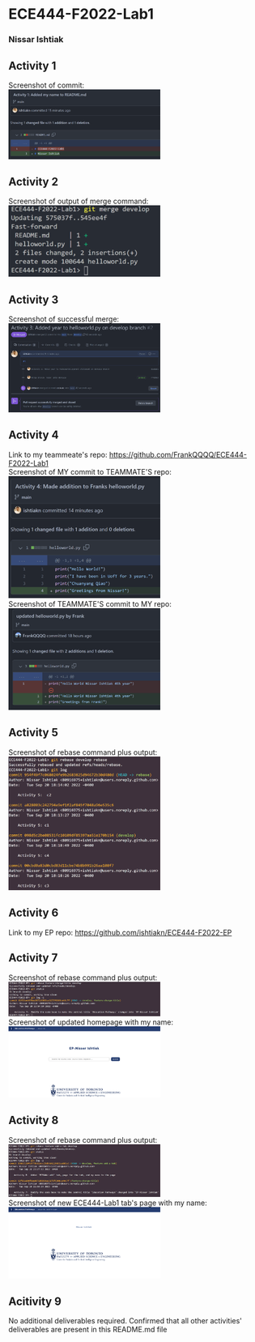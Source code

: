# ECE444-F2022-Lab1
### Nissar Ishtiak

## Activity 1
Screenshot of commit:<br />
<img
  src="screenshots\a1.png"
  style="display: inline-block; margin: 0 auto; max-width: 300px">

## Activity 2
Screenshot of output of merge command:<br />
<img
  src="screenshots\a2.png"
  style="display: inline-block; margin: 0 auto; max-width: 300px">

## Activity 3
Screenshot of successful merge:<br />
<img
  src="screenshots\a3.png"
  style="display: inline-block; margin: 0 auto; max-width: 300px">

## Activity 4
Link to my teammeate's repo: https://github.com/FrankQQQQ/ECE444-F2022-Lab1<br />
Screenshot of MY commit to TEAMMATE'S repo:<br />
<img
  src="screenshots\a4-1.png"
  style="display: inline-block; margin: 0 auto; max-width: 300px">
<br />Screenshot of TEAMMATE'S commit to MY repo:<br />
<img
  src="screenshots\a4-2.png"
  style="display: inline-block; margin: 0 auto; max-width: 300px">

## Activity 5
Screenshot of rebase command plus output:<br />
<img
  src="screenshots\a5.png"
  style="display: inline-block; margin: 0 auto; max-width: 300px">

## Activity 6
  Link to my EP repo:  https://github.com/ishtiakn/ECE444-F2022-EP

## Activity 7
Screenshot of rebase command plus output:<br />
<img
  src="screenshots\a7-1.png"
  style="display: inline-block; margin: 0 auto; max-width: 300px">
<br />Screenshot of updated homepage with my  name:<br />
<img
  src="screenshots\a7-2.png"
  style="display: inline-block; margin: 0 auto; max-width: 300px">

## Activity 8
Screenshot of rebase command plus output:<br />
<img
  src="screenshots\a8-1.png"
  style="display: inline-block; margin: 0 auto; max-width: 300px">
<br />Screenshot of new ECE444-Lab1 tab's page with my  name:<br />
<img
  src="screenshots\a8-2.png"
  style="display: inline-block; margin: 0 auto; max-width: 300px">

## Acitivity 9
No additional deliverables required.  Confirmed that all other activities' deliverables are present in this README.md file